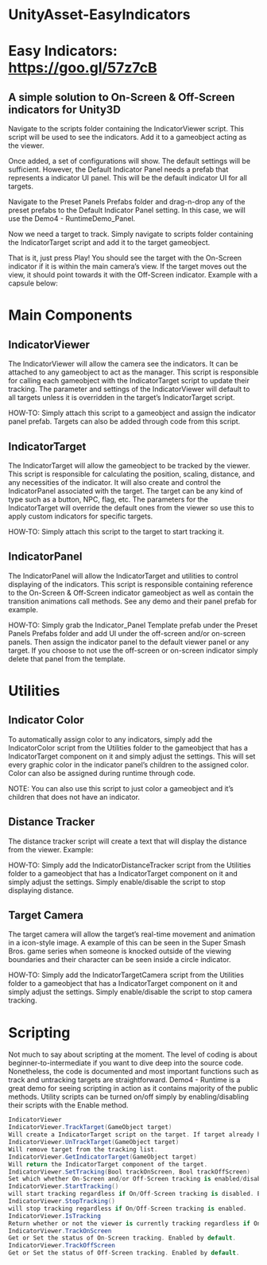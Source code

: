 # UnityAsset-EasyIndicators

# Easy Indicators: https://goo.gl/57z7cB

## A simple solution to On-Screen & Off-Screen indicators for Unity3D

Navigate to the scripts folder containing the IndicatorViewer script. This script will be used to see the indicators. Add it to a gameobject acting as the viewer.

Once added, a set of configurations will show. The default settings will be sufficient. However, the Default Indicator Panel needs a prefab that represents a indicator UI panel. This will be the default indicator UI for all targets.

Navigate to the Preset Panels Prefabs folder and drag-n-drop any of the preset prefabs to the Default Indicator Panel setting. In this case, we will use the Demo4 - RuntimeDemo_Panel.

Now we need a target to track. Simply navigate to scripts folder containing the IndicatorTarget script and add it to the target gameobject.

That is it, just press Play! You should see the target with the On-Screen indicator if it is within the main camera’s view. If the target moves out the view, it should point towards it with the Off-Screen indicator. Example with a capsule below:

# Main Components
## IndicatorViewer
The IndicatorViewer will allow the camera see the indicators. It can be attached to any gameobject to act as the manager. This script is responsible for calling each gameobject with the IndicatorTarget script to update their tracking. The parameter and settings of the IndicatorViewer will default to all targets unless it is overridden in the target’s IndicatorTarget script.


HOW-TO: Simply attach this script to a gameobject and assign the indicator panel prefab. Targets can also be added through code from this script.

## IndicatorTarget
The IndicatorTarget will allow the gameobject to be tracked by the viewer. This script is responsible for calculating the position, scaling, distance, and any necessities of the indicator. It will also create and control the IndicatorPanel associated with the target. The target can be any kind of type such as a button, NPC, flag, etc. The parameters for the IndicatorTarget will override the default ones from the viewer so use this to apply custom indicators for specific targets.


HOW-TO: Simply attach this script to the target to start tracking it.

## IndicatorPanel
The IndicatorPanel will allow the IndicatorTarget and utilities to control displaying of the indicators. This script is responsible containing reference to the On-Screen & Off-Screen indicator gameobject as well as contain the transition animations call methods. See any demo and their panel prefab for example.


HOW-TO: Simply grab the Indicator_Panel Template prefab under the Preset Panels Prefabs folder and add UI under the off-screen and/or on-screen panels. Then assign the indicator panel to the default viewer panel or any target. If you choose to not use the off-screen or on-screen indicator simply delete that panel from the template.

# Utilities
## Indicator Color
To automatically assign color to any indicators, simply add the IndicatorColor script from the Utilities folder to the gameobject that has a IndicatorTarget component on it and simply adjust the settings. This will set every graphic color in the indicator panel’s children to the assigned color. Color can also be assigned during runtime through code.

NOTE: You can also use this script to just color a gameobject and it’s children that does not have an indicator.

## Distance Tracker
The distance tracker script will create a text that will display the distance from the viewer. Example:

HOW-TO: Simply add the IndicatorDistanceTracker script from the Utilities folder to a gameobject that has a IndicatorTarget component on it and simply adjust the settings. Simply enable/disable the script to stop displaying distance.

## Target Camera
The target camera will allow the target’s real-time movement and animation in a icon-style image. A example of this can be seen in the Super Smash Bros. game series when someone is knocked outside of the viewing boundaries and their character can be seen inside a circle indicator.

HOW-TO: Simply add the IndicatorTargetCamera script from the Utilities folder to a gameobject that has a IndicatorTarget component on it and simply adjust the settings. Simply enable/disable the script to stop camera tracking.

# Scripting
Not much to say about scripting at the moment. The level of coding is about beginner-to-intermediate if you want to dive deep into the source code. Nonetheless, the code is documented and most important functions such as track and untracking targets are straightforward. Demo4 - Runtime is a great demo for seeing scripting in action as it contains majority of the public methods. Utility scripts can be turned on/off simply by enabling/disabling their scripts with the Enable method.

```C#
IndicatorViewer
IndicatorViewer.TrackTarget(GameObject target)
Will create a IndicatorTarget script on the target. If target already has an IndicatorTarget script attached, then the target will be added to the tracking list if not added already.
IndicatorViewer.UnTrackTarget(GameObject target)
Will remove target from the tracking list.
IndicatorViewer.GetIndicatorTarget(GameObject target)
Will return the IndicatorTarget component of the target.
IndicatorViewer.SetTracking(Bool trackOnScreen, Bool trackOffScreen)
Set which whether On-Screen and/or Off-Screen tracking is enabled/disabled.
IndicatorViewer.StartTracking()
will start tracking regardless if On/Off-Screen tracking is disabled. Enabled by default.
IndicatorViewer.StopTracking()
will stop tracking regardless if On/Off-Screen tracking is enabled.
IndicatorViewer.IsTracking
Return whether or not the viewer is currently tracking regardless if On/Off-Screen tracking is enabled.
IndicatorViewer.TrackOnScreen
Get or Set the status of On-Screen tracking. Enabled by default.
IndicatorViewer.TrackOffScreen
Get or Set the status of Off-Screen tracking. Enabled by default.
```
